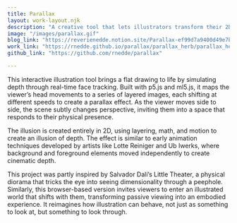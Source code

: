 ```yaml
---
title: Parallax
layout: work-layout.njk
description: "A creative tool that lets illustrators transform their 2D artwork into dynamic 3D scenes by using face tracking to simulate parallax and depth in real time."
image: "/images/parallax.gif"
blog_link: "https://reverienedde.notion.site/Parallax-ef99d7a9400d49e7babe6e95e2a6e8a9?pvs=4"
work_link: "https://rnedde.github.io/parallax/parallax_herb/parallax_herb.html"
github_link: "https://github.com/rnedde/parallax"

---
```


This interactive illustration tool brings a flat drawing to life by simulating depth through real-time face tracking. Built with p5.js and ml5.js, it maps the viewer’s head movements to a series of layered images, each shifting at different speeds to create a parallax effect. As the viewer moves side to side, the scene subtly changes perspective, inviting them into a space that responds to their physical presence.

The illusion is created entirely in 2D, using layering, math, and motion to create an illusion of depth. The effect is similar to early animation techniques developed by artists like Lotte Reiniger and Ub Iwerks, where background and foreground elements moved independently to create cinematic depth.

This project was partly inspired by Salvador Dalí’s Little Theater, a physical diorama that tricks the eye into seeing dimensionality through a peephole. Similarly, this browser-based version invites viewers to enter an illustrated world that shifts with them, transforming passive viewing into an embodied experience. It reimagines how illustration can behave, not just as something to look at, but something to look through.
